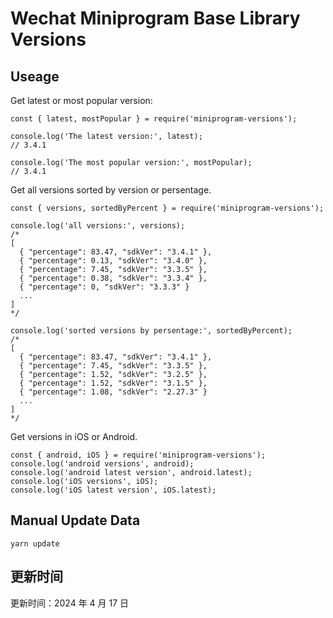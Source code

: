 
# Wechat Miniprogram Base Library Versions

## Useage

Get latest or most popular version:

```;
const { latest, mostPopular } = require('miniprogram-versions');

console.log('The latest version:', latest);
// 3.4.1

console.log('The most popular version:', mostPopular);
// 3.4.1

```

Get all versions sorted by version or persentage.

```
const { versions, sortedByPercent } = require('miniprogram-versions');

console.log('all versions:', versions);
/*
[
  { "percentage": 83.47, "sdkVer": "3.4.1" },
  { "percentage": 0.13, "sdkVer": "3.4.0" },
  { "percentage": 7.45, "sdkVer": "3.3.5" },
  { "percentage": 0.38, "sdkVer": "3.3.4" },
  { "percentage": 0, "sdkVer": "3.3.3" }
  ...
]
*/

console.log('sorted versions by persentage:', sortedByPercent);
/*
[
  { "percentage": 83.47, "sdkVer": "3.4.1" },
  { "percentage": 7.45, "sdkVer": "3.3.5" },
  { "percentage": 1.52, "sdkVer": "3.2.5" },
  { "percentage": 1.52, "sdkVer": "3.1.5" },
  { "percentage": 1.08, "sdkVer": "2.27.3" }
  ...
]
*/
```

Get versions in iOS or Android.

```
const { android, iOS } = require('miniprogram-versions');
console.log('android versions', android);
console.log('android latest version', android.latest);
console.log('iOS versions', iOS);
console.log('iOS latest version', iOS.latest);
```

## Manual Update Data

```
yarn update
```

## 更新时间

更新时间：2024 年 4 月 17 日
